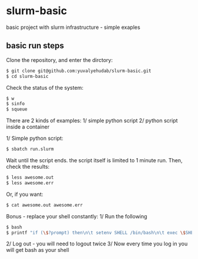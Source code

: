 # slurm-basic
basic project with slurm infrastructure - simple exaples


## basic run steps
Clone the repository, and enter the dirctory:

```sh
$ git clone git@github.com:yuvalyehudab/slurm-basic.git
$ cd slurm-basic
```
Check the status of the system:

```sh
$ w
$ sinfo
$ squeue
```

There are 2 kinds of examples: 1/ simple python script 2/ python script inside a container

1/ Simple python script:

```sh
$ sbatch run.slurm
```

Wait until the script ends. the script itself is limited to 1 minute run. Then, check the results:

```sh
$ less awesome.out
$ less awesome.err
```
Or, if you want:
```sh
$ cat awesome.out awesome.err
```

Bonus - replace your shell constantly:
1/ Run the following

```sh
$ bash
$ printf "if (\$?prompt) then\n\t setenv SHELL /bin/bash\n\t exec \$SHELL\n endif\n" >> .tcshrc
```

2/ Log out - you will need to logout twice
3/ Now every time you log in you will get bash as your shell
